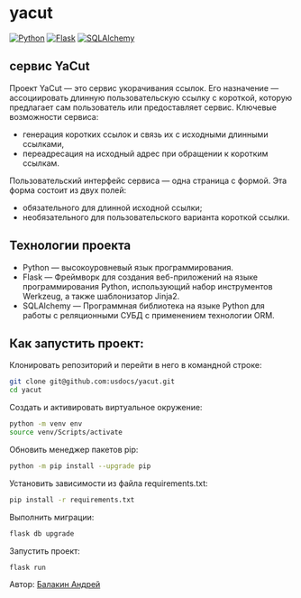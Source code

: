 # yacut
[![Python](https://img.shields.io/badge/-Python-464646?style=flat&logo=Python&logoColor=ffffff&color=5fe620)](https://www.python.org/)
[![Flask](https://img.shields.io/badge/-Flask-464646?style=flat&logo=Flask&&logoColor=ffffff&color=5fe620)](https://flask.palletsprojects.com/en/latest/)
[![SQLAlchemy](https://img.shields.io/badge/-SQLAlchemy-464646?style=flat&logo=SQLAlchemy&logoColor=ffffff&color=5fe620)](https://www.sqlalchemy.org/)

## сервис YaCut
Проект YaCut — это сервис укорачивания ссылок. Его назначение — ассоциировать длинную пользовательскую ссылку с короткой, которую предлагает сам пользователь или предоставляет сервис.
Ключевые возможности сервиса:
* генерация коротких ссылок и связь их с исходными длинными ссылками,
* переадресация на исходный адрес при обращении к коротким ссылкам.

Пользовательский интерфейс сервиса — одна страница с формой. Эта форма состоит из двух полей:
* обязательного для длинной исходной ссылки;
* необязательного для пользовательского варианта короткой ссылки.

## Технологии проекта
* Python — высокоуровневый язык программирования.
* Flask — Фреймворк для создания веб-приложений на языке программирования Python, использующий набор инструментов Werkzeug, а также шаблонизатор Jinja2.
* SQLAlchemy — Программная библиотека на языке Python для работы с реляционными СУБД с применением технологии ORM.

## Как запустить проект:
Клонировать репозиторий и перейти в него в командной строке:

```bash
git clone git@github.com:usdocs/yacut.git
cd yacut
```

Создать и активировать виртуальное окружение:
```bash
python -m venv env
source venv/Scripts/activate
```

Обновить менеджер пакетов pip:
```bash
python -m pip install --upgrade pip
```
Установить зависимости из файла requirements.txt:

```bash
pip install -r requirements.txt
```

Выполнить миграции:
```bash
flask db upgrade
```

Запустить проект:
```bash
flask run
```

Автор: [Балакин Андрей](https://github.com/usdocs)

